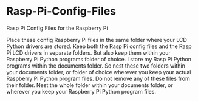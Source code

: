 # Rasp-Pi-Config-Files
Rasp Pi Config Files for the Raspberry Pi

Place these config Raspberry Pi files in the same folder where your LCD Python drivers are stored.
Keep both the Rasp Pi config files and the Rasp Pi LCD drivers in separate folders. But also keep
them within your Raspberry Pi Python programs folder of choice. I store my Rasp Pi Python programs
within the documents folder. So nest these two folders within your documents folder, or folder of
choice wherever you keep your actual Raspberry Pi Python program files. Do not remove any of these
files from their folder. Nest the whole folder within your documents folder, or wherever you keep
your Raspberry Pi Python program files.
